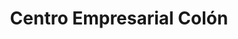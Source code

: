 ---
title: "Centro Empresarial Colón"
url: /lecheria/centro-empresarial-colon/
shop: centro comercial
---
